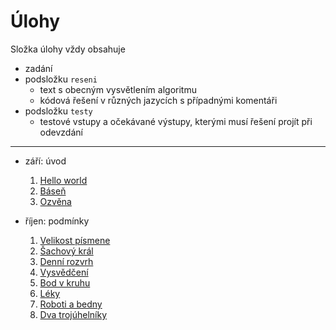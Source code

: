 # Úlohy

Složka úlohy vždy obsahuje
- zadání
- podsložku `reseni`
  - text s obecným vysvětlením algoritmu
  - kódová řešení v různých jazycích s případnými komentáři
- podsložku `testy`
  - testové vstupy a očekávané výstupy, kterými musí řešení projít při odevzdání

---

- září: úvod
  1. [Hello world](01-hello-world)
  2. [Báseň](02-basen)
  3. [Ozvěna](03-ozvena)

- říjen: podmínky
  1. [Velikost písmene](04-velikost-pismene)
  2. [Šachový král](05-sachovy-kral)
  3. [Denní rozvrh](06-denni-rozvrh)
  4. [Vysvědčení](07-vysvedceni)
  5. [Bod v kruhu](08-bod-v-kruhu)
  6. [Léky](09-leky)
  7. [Roboti a bedny](10-roboti-a-bedny)
  8. [Dva trojúhelníky](11-dva-trojuhelniky)

